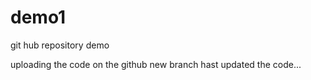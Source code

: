 # demo1
git hub repository demo

 uploading the code on the github
new branch hast updated the code...
